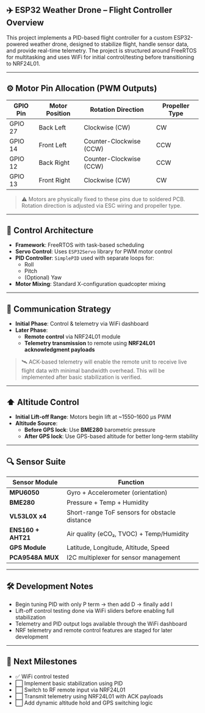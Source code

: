 ## ✈️ ESP32 Weather Drone – Flight Controller Overview

This project implements a PID-based flight controller for a custom ESP32-powered weather drone, designed to stabilize flight, handle sensor data, and provide real-time telemetry. The project is structured around FreeRTOS for multitasking and uses WiFi for initial control/testing before transitioning to NRF24L01.

---

## ⚙️ Motor Pin Allocation (PWM Outputs)

| GPIO Pin | Motor Position | Rotation Direction      | Propeller Type |
| -------- | -------------- | ----------------------- | -------------- |
| GPIO 27  | Back Left      | Clockwise (CW)          | CW             |
| GPIO 14  | Front Left     | Counter-Clockwise (CCW) | CCW            |
| GPIO 12  | Back Right     | Counter-Clockwise (CCW) | CCW            |
| GPIO 13  | Front Right    | Clockwise (CW)          | CW             |

> ⚠️ Motors are physically fixed to these pins due to soldered PCB. Rotation direction is adjusted via ESC wiring and propeller type.

---

## 🧠 Control Architecture

- **Framework**: FreeRTOS with task-based scheduling
- **Servo Control**: Uses `ESP32Servo` library for PWM motor control
- **PID Controller**: `SimplePID` used with separate loops for:
  - Roll
  - Pitch
  - (Optional) Yaw
- **Motor Mixing**: Standard X-configuration quadcopter mixing

---

## 📡 Communication Strategy

- **Initial Phase**: Control & telemetry via WiFi dashboard
- **Later Phase**:
  - **Remote control** via NRF24L01 module
  - **Telemetry transmission** to remote using **NRF24L01 acknowledgment payloads**

> 🛰️ ACK-based telemetry will enable the remote unit to receive live flight data with minimal bandwidth overhead. This will be implemented after basic stabilization is verified.

---

## ⬆️ Altitude Control

- **Initial Lift-off Range**: Motors begin lift at ~1550–1600 µs PWM
- **Altitude Source**:
  - **Before GPS lock**: Use **BME280** barometric pressure
  - **After GPS lock**: Use GPS-based altitude for better long-term stability

---

## 🔍 Sensor Suite

| Sensor Module      | Function                                      |
| ------------------ | --------------------------------------------- |
| **MPU6050**        | Gyro + Accelerometer (orientation)            |
| **BME280**         | Pressure + Temp + Humidity                    |
| **VL53L0X x4**     | Short-range ToF sensors for obstacle distance |
| **ENS160 + AHT21** | Air quality (eCO₂, TVOC) + Temp/Humidity      |
| **GPS Module**     | Latitude, Longitude, Altitude, Speed          |
| **PCA9548A MUX**   | I2C multiplexer for sensor management         |

---

## 🛠️ Development Notes

- Begin tuning PID with only P term → then add D → finally add I
- Lift-off control testing done via WiFi sliders before enabling full stabilization
- Telemetry and PID output logs available through the WiFi dashboard
- NRF telemetry and remote control features are staged for later development

---

## 📅 Next Milestones

- ✅ WiFi control tested
- ⬜ Implement basic stabilization using PID
- ⬜ Switch to RF remote input via NRF24L01
- ⬜ Transmit telemetry using NRF24L01 with ACK payloads
- ⬜ Add dynamic altitude hold and GPS switching logic
